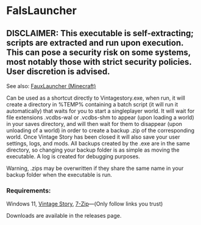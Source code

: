 # FalsLauncher

## **DISCLAIMER: This executable is self-extracting; scripts are extracted and run upon execution. This can pose a security risk on some systems, most notably those with strict security policies. User discretion is advised.**
See also: [FauxLauncher (Minecraft)](https://github.com/daslyg/FauxLauncher)

Can be used as a shortcut directly to Vintagestory.exe, when run, it will create a directory in %TEMP% containing a batch script (it will run it automatically) that waits for you to start a singleplayer world. It will wait for file extensions .vcdbs-wal or .vcdbs-shm to appear (upon loading a world) in your saves directory, and will then wait for them to disappear (upon unloading of a world) in order to create a backup .zip of the corresponding world. Once Vintage Story has been closed it will also save your user settings, logs, and mods. All backups created by the .exe are in the same directory, so changing your backup folder is as simple as moving the executable. A log is created for debugging purposes.

Warning, .zips may be overwritten if they share the same name in your backup folder when the executable is run.

### **Requirements:**
Windows 11, [Vintage Story](https://www.vintagestory.at/), [7-Zip](https://www.7-zip.org/)—(Only follow links you trust)

Downloads are available in the releases page.
